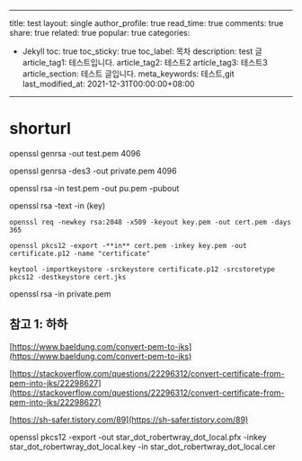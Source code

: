 

---
title: test
layout: single
author_profile: true
read_time: true
comments: true
share: true
related: true
popular: true
categories:
- Jekyll
  toc: true
  toc_sticky: true
  toc_label: 목차
  description: test 글
  article_tag1: 테스트입니다.
  article_tag2: 테스트2
  article_tag3: 테스트3
  article_section: 테스트 글입니다.
  meta_keywords: 테스트,git
  last_modified_at: 2021-12-31T00:00:00+08:00
---


# shorturl

openssl genrsa -out test.pem 4096

openssl genrsa -des3 -out private.pem 4096

openssl rsa -in test.pem -out pu.pem -pubout

openssl rsa -text -in (key)

`openssl req -newkey rsa:2048 -x509 -keyout key.pem -out cert.pem -days 365`

`openssl pkcs12 -export -**in** cert.pem -inkey key.pem -out certificate.p12 -name "certificate"`

`keytool -importkeystore -srckeystore certificate.p12 -srcstoretype pkcs12 -destkeystore cert.jks`

openssl rsa -in private.pem

## 참고 1: 하하

[https://www.baeldung.com/convert-pem-to-jks](https://www.baeldung.com/convert-pem-to-jks)

[https://stackoverflow.com/questions/22296312/convert-certificate-from-pem-into-jks/22298627](https://stackoverflow.com/questions/22296312/convert-certificate-from-pem-into-jks/22298627)

[https://sh-safer.tistory.com/89](https://sh-safer.tistory.com/89)

openssl pkcs12 -export -out star_dot_robertwray_dot_local.pfx -inkey star_dot_robertwray_dot_local.key -in star_dot_robertwray_dot_local.cer
